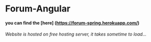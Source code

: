 # Forum-Angular

#### you can find the [here] (https://forum-spring.herokuapp.com/)
###### Website is hosted on free hosting server, it takes sometime to load...
